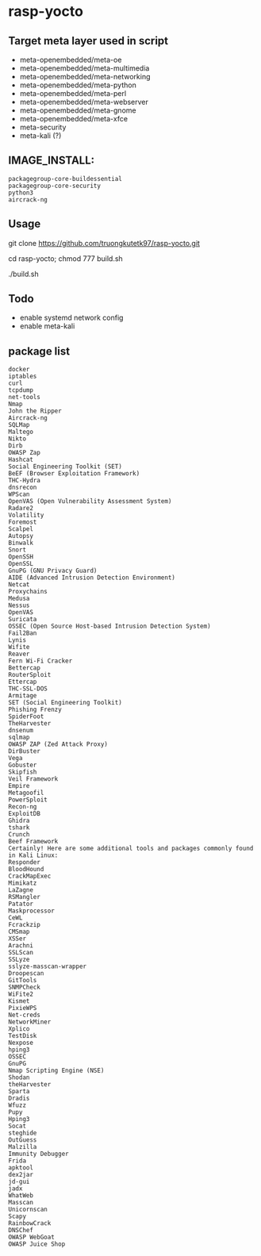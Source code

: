 # rasp-yocto

## Target meta layer used in script
- meta-openembedded/meta-oe
- meta-openembedded/meta-multimedia
- meta-openembedded/meta-networking
- meta-openembedded/meta-python
- meta-openembedded/meta-perl
- meta-openembedded/meta-webserver
- meta-openembedded/meta-gnome
- meta-openembedded/meta-xfce
- meta-security
- meta-kali (?)

## IMAGE_INSTALL:
    packagegroup-core-buildessential
    packagegroup-core-security
    python3
    aircrack-ng

## Usage
git clone https://github.com/truongkutetk97/rasp-yocto.git

cd rasp-yocto; chmod 777 build.sh

./build.sh

## Todo
- enable systemd network config
- enable meta-kali

## package list
    docker
    iptables
    curl
    tcpdump
    net-tools
    Nmap
    John the Ripper
    Aircrack-ng
    SQLMap
    Maltego
    Nikto
    Dirb
    OWASP Zap
    Hashcat
    Social Engineering Toolkit (SET)
    BeEF (Browser Exploitation Framework)
    THC-Hydra
    dnsrecon
    WPScan
    OpenVAS (Open Vulnerability Assessment System)
    Radare2
    Volatility
    Foremost
    Scalpel
    Autopsy
    Binwalk
    Snort
    OpenSSH
    OpenSSL
    GnuPG (GNU Privacy Guard)
    AIDE (Advanced Intrusion Detection Environment)
    Netcat
    Proxychains
    Medusa
    Nessus
    OpenVAS
    Suricata
    OSSEC (Open Source Host-based Intrusion Detection System)
    Fail2Ban
    Lynis
    Wifite
    Reaver
    Fern Wi-Fi Cracker
    Bettercap
    RouterSploit
    Ettercap
    THC-SSL-DOS
    Armitage
    SET (Social Engineering Toolkit)
    Phishing Frenzy
    SpiderFoot
    TheHarvester
    dnsenum
    sqlmap
    OWASP ZAP (Zed Attack Proxy)
    DirBuster
    Vega
    Gobuster
    Skipfish
    Veil Framework
    Empire
    Metagoofil
    PowerSploit
    Recon-ng
    ExploitDB
    Ghidra
    tshark
    Crunch
    Beef Framework
    Certainly! Here are some additional tools and packages commonly found in Kali Linux:
    Responder
    BloodHound
    CrackMapExec
    Mimikatz
    LaZagne
    RSMangler
    Patator
    Maskprocessor
    CeWL
    Fcrackzip
    CMSmap
    XSSer
    Arachni
    SSLScan
    SSLyze
    sslyze-masscan-wrapper
    Droopescan
    GitTools
    SNMPCheck
    WiFite2
    Kismet
    PixieWPS
    Net-creds
    NetworkMiner
    Xplico
    TestDisk
    Nexpose
    hping3
    OSSEC
    GnuPG
    Nmap Scripting Engine (NSE)
    Shodan
    theHarvester
    Sparta
    Dradis
    Wfuzz
    Pupy
    Hping3
    Socat
    steghide
    OutGuess
    Malzilla
    Immunity Debugger
    Frida
    apktool
    dex2jar
    jd-gui
    jadx
    WhatWeb
    Masscan
    Unicornscan
    Scapy
    RainbowCrack
    DNSChef
    OWASP WebGoat
    OWASP Juice Shop

